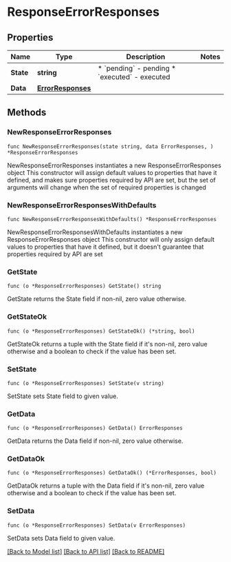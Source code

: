 # ResponseErrorResponses

## Properties

Name | Type | Description | Notes
------------ | ------------- | ------------- | -------------
**State** | **string** | * &#x60;pending&#x60; - pending * &#x60;executed&#x60; - executed | 
**Data** | [**ErrorResponses**](ErrorResponses.md) |  | 

## Methods

### NewResponseErrorResponses

`func NewResponseErrorResponses(state string, data ErrorResponses, ) *ResponseErrorResponses`

NewResponseErrorResponses instantiates a new ResponseErrorResponses object
This constructor will assign default values to properties that have it defined,
and makes sure properties required by API are set, but the set of arguments
will change when the set of required properties is changed

### NewResponseErrorResponsesWithDefaults

`func NewResponseErrorResponsesWithDefaults() *ResponseErrorResponses`

NewResponseErrorResponsesWithDefaults instantiates a new ResponseErrorResponses object
This constructor will only assign default values to properties that have it defined,
but it doesn't guarantee that properties required by API are set

### GetState

`func (o *ResponseErrorResponses) GetState() string`

GetState returns the State field if non-nil, zero value otherwise.

### GetStateOk

`func (o *ResponseErrorResponses) GetStateOk() (*string, bool)`

GetStateOk returns a tuple with the State field if it's non-nil, zero value otherwise
and a boolean to check if the value has been set.

### SetState

`func (o *ResponseErrorResponses) SetState(v string)`

SetState sets State field to given value.


### GetData

`func (o *ResponseErrorResponses) GetData() ErrorResponses`

GetData returns the Data field if non-nil, zero value otherwise.

### GetDataOk

`func (o *ResponseErrorResponses) GetDataOk() (*ErrorResponses, bool)`

GetDataOk returns a tuple with the Data field if it's non-nil, zero value otherwise
and a boolean to check if the value has been set.

### SetData

`func (o *ResponseErrorResponses) SetData(v ErrorResponses)`

SetData sets Data field to given value.



[[Back to Model list]](../README.md#documentation-for-models) [[Back to API list]](../README.md#documentation-for-api-endpoints) [[Back to README]](../README.md)


